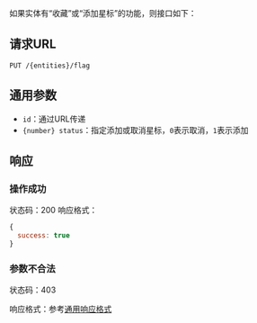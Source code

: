 如果实体有“收藏”或“添加星标”的功能，则接口如下：

## 请求URL
```
PUT /{entities}/flag
```
## 通用参数

- `id`：通过URL传递
- `{number} status`：指定添加或取消星标，`0`表示取消，`1`表示添加

## 响应

### 操作成功

状态码：200
响应格式：
```javascript
{
  success: true
}
```
### 参数不合法

状态码：403

响应格式：参考[通用响应格式]()